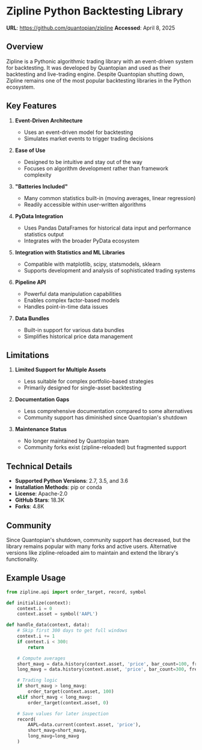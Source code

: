 # Zipline Python Backtesting Library

**URL**: https://github.com/quantopian/zipline
**Accessed**: April 8, 2025

## Overview

Zipline is a Pythonic algorithmic trading library with an event-driven system for backtesting. It was developed by Quantopian and used as their backtesting and live-trading engine. Despite Quantopian shutting down, Zipline remains one of the most popular backtesting libraries in the Python ecosystem.

## Key Features

1. **Event-Driven Architecture**
   - Uses an event-driven model for backtesting
   - Simulates market events to trigger trading decisions

2. **Ease of Use**
   - Designed to be intuitive and stay out of the way
   - Focuses on algorithm development rather than framework complexity

3. **"Batteries Included"**
   - Many common statistics built-in (moving averages, linear regression)
   - Readily accessible within user-written algorithms

4. **PyData Integration**
   - Uses Pandas DataFrames for historical data input and performance statistics output
   - Integrates with the broader PyData ecosystem

5. **Integration with Statistics and ML Libraries**
   - Compatible with matplotlib, scipy, statsmodels, sklearn
   - Supports development and analysis of sophisticated trading systems

6. **Pipeline API**
   - Powerful data manipulation capabilities
   - Enables complex factor-based models
   - Handles point-in-time data issues

7. **Data Bundles**
   - Built-in support for various data bundles
   - Simplifies historical price data management

## Limitations

1. **Limited Support for Multiple Assets**
   - Less suitable for complex portfolio-based strategies
   - Primarily designed for single-asset backtesting

2. **Documentation Gaps**
   - Less comprehensive documentation compared to some alternatives
   - Community support has diminished since Quantopian's shutdown

3. **Maintenance Status**
   - No longer maintained by Quantopian team
   - Community forks exist (zipline-reloaded) but fragmented support

## Technical Details

- **Supported Python Versions**: 2.7, 3.5, and 3.6
- **Installation Methods**: pip or conda
- **License**: Apache-2.0
- **GitHub Stars**: 18.3K
- **Forks**: 4.8K

## Community

Since Quantopian's shutdown, community support has decreased, but the library remains popular with many forks and active users. Alternative versions like zipline-reloaded aim to maintain and extend the library's functionality.

## Example Usage

```python
from zipline.api import order_target, record, symbol

def initialize(context):
    context.i = 0
    context.asset = symbol('AAPL')

def handle_data(context, data):
    # Skip first 300 days to get full windows
    context.i += 1
    if context.i < 300:
        return

    # Compute averages
    short_mavg = data.history(context.asset, 'price', bar_count=100, frequency="1d").mean()
    long_mavg = data.history(context.asset, 'price', bar_count=300, frequency="1d").mean()

    # Trading logic
    if short_mavg > long_mavg:
        order_target(context.asset, 100)
    elif short_mavg < long_mavg:
        order_target(context.asset, 0)

    # Save values for later inspection
    record(
        AAPL=data.current(context.asset, 'price'),
        short_mavg=short_mavg,
        long_mavg=long_mavg
    )
```